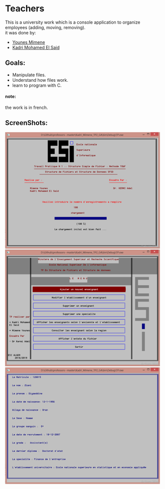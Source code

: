 # Teachers
This is a university work which is a console application to organize employees (adding, moving, removing).  
it was done by:
 - [Younes Mimene](https://github.com/younes38)
 - [Kadri Mohamed El Said](https://github.com/iDOVICSA)
## Goals:
 - Manipulate files.
 - Understand how files work.
 - learn to program with C.

#### note: 
the work is in french.

## ScreenShots:
 ![Welcome Page](https://github.com/younes38/Teachers/blob/master/ScreenShots/cap1.PNG)  
 ![Menu](https://github.com/younes38/Teachers/blob/master/ScreenShots/cap2.PNG)  
 ![Show an employee](https://github.com/younes38/Teachers/blob/master/ScreenShots/cap3.PNG)  
